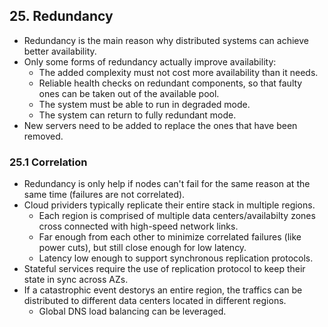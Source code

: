 ## 25. Redundancy
- Redundancy is the main reason why distributed systems can achieve better availability.
- Only some forms of redundancy actually improve availability:
  - The added complexity must not cost more availability than it needs.
  - Reliable health checks on redundant components, so that faulty ones can be taken out of the available pool.
  - The system must be able to run in degraded mode.
  - The system can return to fully redundant mode.
- New servers need to be added to replace the ones that have been removed.

### 25.1 Correlation
- Redundancy is only help if nodes can't fail for the same reason at the same time (failures are not correlated).
- Cloud prividers typically replicate their entire stack in multiple regions.
  - Each region is comprised of multiple data centers/availabilty zones cross connected with high-speed network links.
  - Far enough from each other to minimize correlated failures (like power cuts), but still close enough for low latency.
  - Latency low enough to support synchronous replication protocols.
- Stateful services require the use of replication protocol to keep their state in sync across AZs.
- If a catastrophic event destorys an entire region, the traffics can be distributed to different data centers located in different regions.
  - Global DNS load balancing can be leveraged.